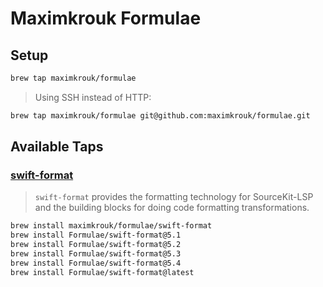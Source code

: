# Maximkrouk Formulae

## Setup

```bash
brew tap maximkrouk/formulae
```

> Using SSH instead of HTTP:

```bash
brew tap maximkrouk/formulae git@github.com:maximkrouk/formulae.git
```

## Available Taps

### [swift-format](https://github.com/apple/swift-format)

> `swift-format` provides the formatting technology for SourceKit-LSP and the building blocks for doing code formatting transformations.

```bash
brew install maximkrouk/formulae/swift-format
brew install Formulae/swift-format@5.1
brew install Formulae/swift-format@5.2
brew install Formulae/swift-format@5.3
brew install Formulae/swift-format@5.4
brew install Formulae/swift-format@latest
```